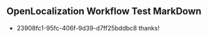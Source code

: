 ## OpenLocalization Workflow Test MarkDown
* 23908fc1-95fc-406f-9d39-d7ff25bddbc8 thanks!

<!--HONumber=Jul16_HO2-->


